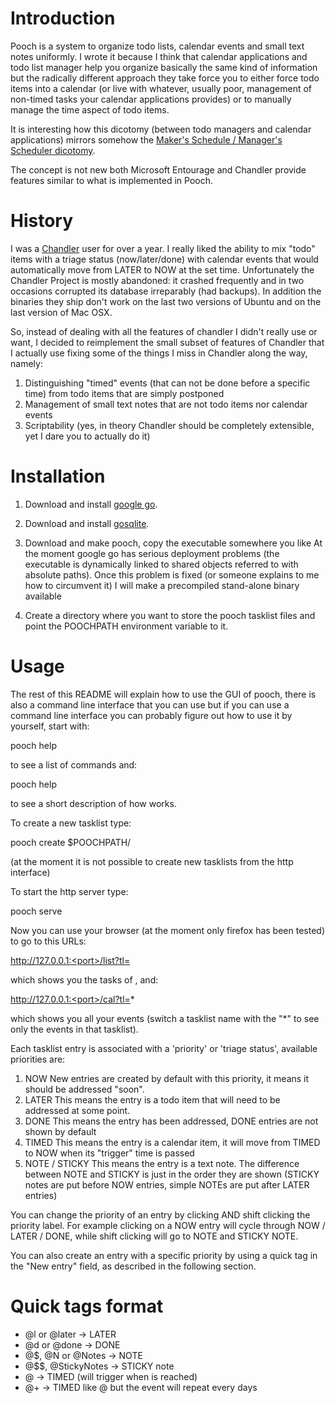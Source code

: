 # Introduction

Pooch is a system to organize todo lists, calendar events and small text notes uniformly. I wrote it because I think that calendar applications and todo list manager help you organize basically the same kind of information but the radically different approach they take force you to either force todo items into a calendar (or live with whatever, usually poor, management of non-timed tasks your calendar applications provides) or to manually manage the time aspect of todo items.

It is interesting how this dicotomy (between todo managers and calendar applications) mirrors somehow the [Maker's Schedule / Manager's Scheduler dicotomy](http://www.paulgraham.com/makersschedule.html).

The concept is not new both Microsoft Entourage and Chandler provide features similar to what is implemented in Pooch.

# History

I was a [Chandler](http://chandlerproject.org/) user for over a year. I really liked the ability to mix "todo" items with a triage status (now/later/done) with calendar events that would automatically move from LATER to NOW at the set time. Unfortunately the Chandler Project is mostly abandoned: it crashed frequently and in two occasions corrupted its database irreparably (had backups). In addition the binaries they ship don't work on the last two versions of Ubuntu and on the last version of Mac OSX.

So, instead of dealing with all the features of chandler I didn't really use or want, I decided to reimplement the small subset of features of Chandler that I actually use fixing some of the things I miss in Chandler along the way, namely:
1. Distinguishing "timed" events (that can not be done before a specific time) from todo items that are simply postponed
2. Management of small text notes that are not todo items nor calendar events
3. Scriptability (yes, in theory Chandler should be completely extensible, yet I dare you to actually do it)

# Installation

1. Download and install [google go](http://golang.org/).

2. Download and install [gosqlite](http://code.google.com/p/gosqlite/).

3. Download and make pooch, copy the executable somewhere you like
   At the moment google go has serious deployment problems (the executable is dynamically linked to shared objects referred to with absolute paths). Once this problem is fixed (or someone explains to me how to circumvent it) I will make a precompiled stand-alone binary available

4. Create a directory where you want to store the pooch tasklist files and point the POOCHPATH environment variable to it.

# Usage

The rest of this README will explain how to use the GUI of pooch, there is also a command line interface that you can use but if you can use a command line interface you can probably figure out how to use it by yourself, start with:

   pooch help

to see a list of commands and:

  pooch help <command>

to see a short description of how <command> works.

To create a new tasklist type:

  pooch create $POOCHPATH/<mytasklist>

(at the moment it is not possible to create new tasklists from the http interface)

To start the http server type:

  pooch serve <port>

Now you can use your browser (at the moment only firefox has been tested) to go to this URLs:

  http://127.0.0.1:<port>/list?tl=<mytasklist>

which shows you the tasks of <mytasklist>, and:

  http://127.0.0.1:<port>/cal?tl=*

which shows you all your events (switch a tasklist name with the "*" to see only the events in that tasklist).

Each tasklist entry is associated with a 'priority' or 'triage status', available priorities are:

1. NOW
   New entries are created by default with this priority, it means it should be addressed "soon". 
2. LATER
   This means the entry is a todo item that will need to be addressed at some point.
3. DONE
   This means the entry has been addressed, DONE entries are not shown by default
4. TIMED
   This means the entry is a calendar item, it will move from TIMED to NOW when its "trigger" time is passed
5. NOTE / STICKY
   This means the entry is a text note. The difference between NOTE and STICKY is just in the order they are shown (STICKY notes are put before NOW entries, simple NOTEs are put after LATER entries)

You can change the priority of an entry by clicking AND shift clicking the priority label. For example clicking on a NOW entry will cycle through NOW / LATER / DONE, while shift clicking will go to NOTE and STICKY NOTE.

You can also create an entry with a specific priority by using a quick tag in the "New entry" field, as described in the following section.

# Quick tags format

* @l or @later -> LATER
* @d or @done -> DONE
* @$, @N or @Notes -> NOTE
* @$$, @StickyNotes -> STICKY note
* @<date> -> TIMED (will trigger when <date> is reached)
* @<date>+<number> -> TIMED like @<date> but the event will repeat every <number> days
